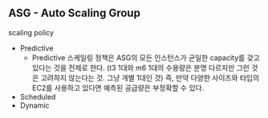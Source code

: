 ASG - Auto Scaling Group
---

scaling policy
- Predictive
  - Predictive 스케일링 정책은 ASG의 모든 인스턴스가 균일한 capacity를 갖고 있다는 것을 전제로 한다. (t3 1대와 m6 1대의 수용량은 분명 다르지만 그런 것은 고려하지 않는다는 것. 그냥 개별 1대인 것) 즉, 만약 다양한 사이즈와 타입의 EC2를 사용하고 있다면 예측된 공급량은 부정확할 수 있다.
- Scheduled
- Dynamic

